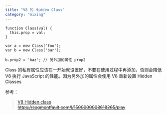 ```yaml
---
title: "V8 的 Hidden Class"
category: "mixing"
---
```


```
function Class(val) {
  this.prop = val;
}

var a = new Class('foo');
var b = new Class('bar');

b.prop2 = 'baz'; // 另外加的属性 prop2
```

Class 的私有属性应该在一开始就设置好，不要在使用过程中再添加，否则会降低 V8 执行 JavaScript 的性能。因为另外加的属性会使用 V8 重新设置 Hidden Classes

参考：
> [V8 Hidden class](https://engineering.linecorp.com/en/blog/v8-hidden-class/)  
> ~~https://segmentfault.com/l/1500000008618265/play~~  